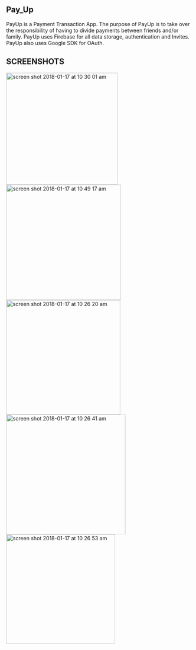 ## Pay_Up
PayUp is a Payment Transaction App. The purpose of PayUp is to take over the responsibility of having to divide payments between friends and/or family. PayUp uses Firebase for all data storage, authentication and Invites. PayUp also uses Google SDK for OAuth.

## SCREENSHOTS

<img width="302" alt="screen shot 2018-01-17 at 10 30 01 am" src="https://user-images.githubusercontent.com/31455741/35060646-ec72e36e-fb73-11e7-8f75-d944603c7418.png">
<img width="311" alt="screen shot 2018-01-17 at 10 49 17 am" src="https://user-images.githubusercontent.com/31455741/35060733-2996358e-fb74-11e7-9bce-5e87d1cfc78e.png">
<img width="309" alt="screen shot 2018-01-17 at 10 26 20 am" src="https://user-images.githubusercontent.com/31455741/35060609-cfb61e76-fb73-11e7-8835-97c62d5376f1.png">
<img width="323" alt="screen shot 2018-01-17 at 10 26 41 am" src="https://user-images.githubusercontent.com/31455741/35060638-e89172ba-fb73-11e7-96b2-82b5f3da2bd0.png">
<img width="295" alt="screen shot 2018-01-17 at 10 26 53 am" src="https://user-images.githubusercontent.com/31455741/35060641-ea84fec0-fb73-11e7-9043-4290131902eb.png">
